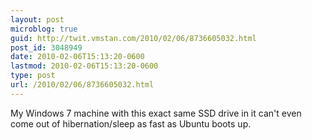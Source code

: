 ```yaml
---
layout: post
microblog: true
guid: http://twit.vmstan.com/2010/02/06/8736605032.html
post_id: 3048949
date: 2010-02-06T15:13:20-0600
lastmod: 2010-02-06T15:13:20-0600
type: post
url: /2010/02/06/8736605032.html
---
```

My Windows 7 machine with this exact same SSD drive in it can't even come out of hibernation/sleep as fast as Ubuntu boots up.
